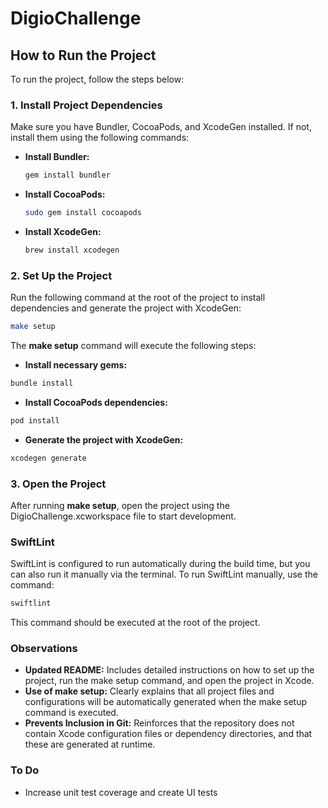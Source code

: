 # DigioChallenge

## How to Run the Project

To run the project, follow the steps below:

### 1. Install Project Dependencies

Make sure you have Bundler, CocoaPods, and XcodeGen installed. If not, install them using the following commands:

- **Install Bundler:**
    ```bash
    gem install bundler
    ```
- **Install CocoaPods:**
    ```bash
    sudo gem install cocoapods
    ```
- **Install XcodeGen:**
    ```bash
    brew install xcodegen
    ```

### 2. Set Up the Project

Run the following command at the root of the project to install dependencies and generate the project with XcodeGen:

```bash
make setup
```

The **make setup** command will execute the following steps:

- **Install necessary gems:**
```bash
bundle install
``` 
- **Install CocoaPods dependencies:**
```bash
pod install
``` 
- **Generate the project with XcodeGen:**
```bash
xcodegen generate
```

###  3. Open the Project
After running **make setup**, open the project using the DigioChallenge.xcworkspace file to start development.

### SwiftLint
SwiftLint is configured to run automatically during the build time, but you can also run it manually via the terminal. To run SwiftLint manually, use the command:

```bash
swiftlint
```
This command should be executed at the root of the project.

### Observations
- **Updated README:** Includes detailed instructions on how to set up the project, run the make setup command, and open the project in Xcode.
- **Use of make setup:** Clearly explains that all project files and configurations will be automatically generated when the make setup command is executed.
- **Prevents Inclusion in Git:** Reinforces that the repository does not contain Xcode configuration files or dependency directories, and that these are generated at runtime.

### To Do
- Increase unit test coverage and create UI tests
